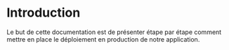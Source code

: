 # Introduction

Le but de cette documentation est de présenter étape par étape comment mettre en place le déploiement en production de notre application.
